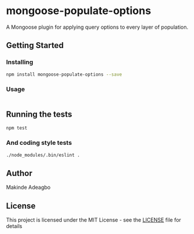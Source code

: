 # mongoose-populate-options
A Mongoose plugin for applying query options to every layer of population.

## Getting Started

### Installing

```bash
npm install mongoose-populate-options --save
```

### Usage

```js

```

## Running the tests

```bash
npm test
```

### And coding style tests

```bash
./node_modules/.bin/eslint .
```

## Author

Makinde Adeagbo

## License

This project is licensed under the MIT License - see the [LICENSE](LICENSE) file for details
